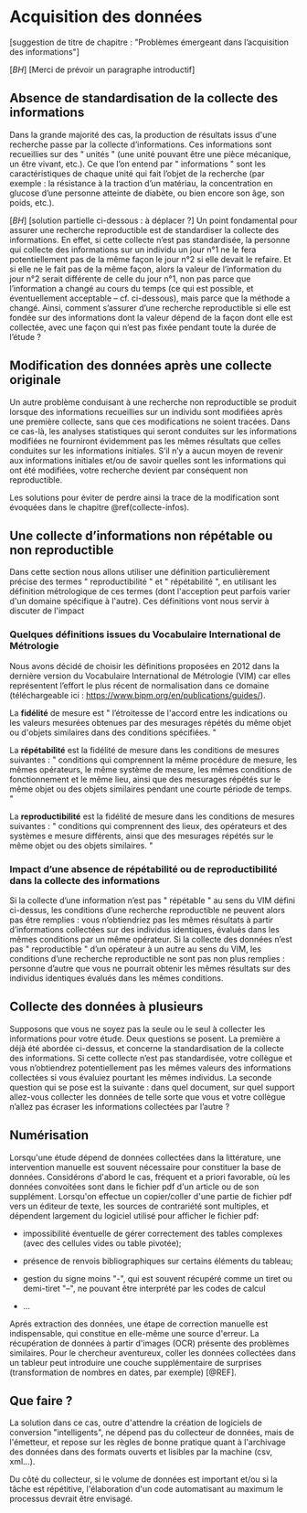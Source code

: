 # Acquisition des données

[suggestion de titre de chapitre : "Problèmes émergeant dans l’acquisition des informations"]

[*BH*] [Merci de prévoir un paragraphe introductif]


## Absence de standardisation de la collecte des informations

Dans la grande majorité des cas, la production de résultats issus d'une recherche passe par
la collecte d’informations. Ces informations sont recueillies sur des " unités " (une 
unité pouvant être une pièce mécanique, un être vivant, etc.). Ce que l’on entend par 
" informations " sont les caractéristiques de chaque unité qui fait l’objet de la 
recherche (par exemple : la résistance à la traction d’un matériau, la concentration en 
glucose d’une personne atteinte de diabète, ou bien encore son âge, son poids, etc.). 

[*BH*] [solution partielle ci-dessous : à déplacer ?]
Un point fondamental pour assurer une recherche reproductible est de standardiser la collecte 
des informations. En effet, si cette collecte n’est pas standardisée, la personne qui collecte 
des informations sur un individu un jour n°1 ne le fera potentiellement pas de la même façon le 
jour n°2 si elle devait le refaire. Et si elle ne le fait pas de la même façon, alors la valeur 
de l’information du jour n°2 serait différente de celle du jour n°1, non pas parce que l’information 
a changé au cours du temps (ce qui est possible, et éventuellement acceptable – cf. ci-dessous), 
mais parce que la méthode a changé. Ainsi, comment s’assurer d’une recherche reproductible si elle 
est fondée sur des informations dont la valeur dépend de la façon dont elle est collectée, avec une 
façon qui n’est pas fixée pendant toute la durée de l’étude ? 



## Modification des données après une collecte originale

Un autre problème conduisant à une recherche non reproductible se produit lorsque des 
informations recueillies sur un individu sont modifiées après une première collecte, 
sans que ces modifications ne soient tracées. Dans ce cas-là, les analyses statistiques 
qui seront conduites sur les informations modifiées ne fourniront évidemment pas les 
mêmes résultats que celles conduites sur les informations initiales. S’il n’y a aucun 
moyen de revenir aux informations initiales et/ou de savoir quelles sont les informations 
qui ont été modifiées, votre recherche devient par conséquent non reproductible.

Les solutions pour éviter de perdre ainsi la trace de la modification
sont évoquées dans le chapitre \@ref(collecte-infos).



## Une collecte d’informations non répétable ou non reproductible

Dans cette section nous allons utiliser une définition particulièrement précise des 
termes " reproductibilité " et " répétabilité ", en utilisant les définition métrologique 
de ces termes (dont l'acception peut parfois varier d'un domaine spécifique à l'autre). Ces 
définitions vont nous servir à discuter de l'impact

### Quelques définitions issues du Vocabulaire International de Métrologie

Nous avons décidé de choisir les définitions proposées en 2012 dans la dernière version 
du Vocabulaire International de Métrologie (VIM) car elles représentent l’effort le plus 
récent de normalisation dans ce domaine (téléchargeable ici : 
https://www.bipm.org/en/publications/guides/).

La **fidélité** de mesure est " l’étroitesse de l'accord entre les indications ou les 
valeurs mesurées obtenues par des mesurages répétés du même objet ou d'objets similaires 
dans des conditions spécifiées. "

La **répétabilité** est la fidélité de mesure dans les conditions de mesures suivantes : 
" conditions qui comprennent la même procédure de mesure, les mêmes opérateurs, le même 
système de mesure, les mêmes conditions de fonctionnement et le même lieu, ainsi que des 
mesurages répétés sur le même objet ou des objets similaires pendant une courte période 
de temps. "

La **reproductibilité** est la fidélité de mesure dans les conditions de mesures suivantes : 
" conditions qui comprennent des lieux, des opérateurs et des systèmes e mesure différents, 
ainsi que des mesurages répétés sur le même objet ou des objets similaires. "


### Impact d’une absence de répétabilité ou de reproductibilité dans la collecte des informations

Si la collecte d’une information n’est pas " répétable " au sens du VIM défini ci-dessus, les 
conditions d’une recherche reproductible ne peuvent alors pas être remplies : vous n’obtiendriez 
pas les mêmes résultats à partir d’informations collectées sur des individus identiques, évalués 
dans les mêmes conditions par un même opérateur. Si la collecte des données n’est pas " reproductible " 
d’un opérateur à un autre au sens du VIM, les conditions d’une recherche reproductible ne sont pas non plus remplies : personne d’autre que vous ne pourrait obtenir les mêmes résultats sur des individus identiques évalués dans les mêmes conditions.



## Collecte des données à plusieurs

Supposons que vous ne soyez pas la seule ou le seul à collecter les informations pour votre étude. Deux questions se posent. La première a déjà été abordée ci-dessus, et concerne la standardisation de la collecte des informations. Si cette collecte n’est pas standardisée, votre collègue et vous n’obtiendrez potentiellement pas les mêmes valeurs des informations collectées si vous évaluiez pourtant les mêmes individus. La seconde question qui se pose est la suivante : dans quel document, sur quel support allez-vous collecter les données de telle sorte que vous et votre collègue n’allez pas écraser les informations collectées par l’autre ?





## Numérisation

Lorsqu'une étude dépend de données collectées dans la littérature,
une intervention manuelle est souvent nécessaire pour constituer
la base de données. 
Considérons d'abord le cas, fréquent et a priori favorable, 
où les données convoitées sont dans le fichier pdf d'un article 
ou de son supplément. 
Lorsqu'on effectue un copier/coller d'une partie de fichier pdf 
vers un éditeur de texte, les sources de contrariété sont multiples, 
et dépendent largement du logiciel utilisé pour afficher le fichier pdf:
  
  * impossibilité éventuelle de gérer correctement des tables complexes 
(avec des cellules vides ou table pivotée);

* présence de renvois bibliographiques sur certains éléments du tableau;

* gestion du signe moins "-", qui est souvent récupéré comme un tiret 
ou demi-tiret "–", ne pouvant être interprété par les codes de calcul

* ...

Aprés extraction des données, une étape de correction manuelle
est indispensable, qui constitue en elle-même une source d'erreur.
La récupération de données à partir d'images (OCR) présente des 
problèmes similaires.
Pour le chercheur aventureux, coller les données collectées
dans un tableur peut introduire une couche supplémentaire
de surprises (transformation de nombres en dates, par exemple) [@REF].

## Que faire ?

La solution dans ce cas, outre d'attendre la création de logiciels de conversion
"intelligents", ne dépend pas du collecteur de données, mais de l'émetteur,
et repose sur les règles de bonne pratique quant à l'archivage
des données dans des formats ouverts et lisibles par la machine 
(csv, xml...).

Du côté du collecteur, si le volume de données est important
et/ou si la tâche est répétitive, l'élaboration d'un code 
automatisant au maximum le processus
devrait être envisagé.


